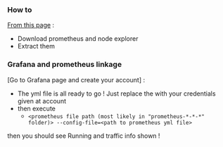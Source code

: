 ### How to 

[From this page](https://prometheus.io/download/#prometheus) :
* Download prometheus and node explorer
* Extract them

### Grafana and prometheus linkage
[Go to Grafana page and create your account] :
* The yml file is all ready to go ! Just replace the <info> with your credentials given at account
* then execute
  *  ```<prometheus file path (most likely in "prometheus-*-*-*" folder)> --config-file=<path to prometheus yml file>```
 
then you should see Running and traffic info shown !
